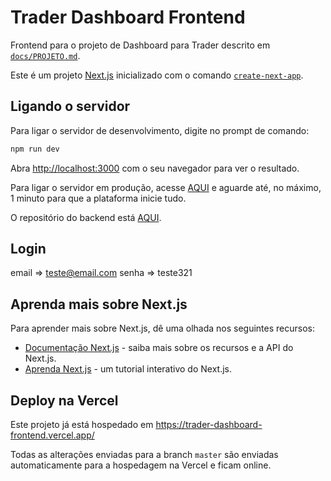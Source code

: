 # Trader Dashboard Frontend

Frontend para o projeto de Dashboard para Trader descrito em [`docs/PROJETO.md`](https://github.com/kelvindemirandabarros/trader_dashboard_frontend/tree/master/docs/PROJETO.md).

Este é um projeto [Next.js](https://nextjs.org) inicializado com o comando [`create-next-app`](https://nextjs.org/docs/app/api-reference/cli/create-next-app).

## Ligando o servidor

Para ligar o servidor de desenvolvimento, digite no prompt de comando:

```bash
npm run dev
```

Abra [http://localhost:3000](http://localhost:3000) com o seu navegador para ver o resultado.

Para ligar o servidor em produção, acesse [AQUI](https://trader-dashboard-backend.onrender.com/) e aguarde até, no máximo, 1 minuto para que a plataforma inicie tudo.

O repositório do backend está [AQUI](https://github.com/kelvindemirandabarros/trader_dashboard_backend).

## Login

email => teste@email.com
senha => teste321

## Aprenda mais sobre Next.js

Para aprender mais sobre Next.js, dê uma olhada nos seguintes recursos:

- [Documentação Next.js](https://nextjs.org/docs) - saiba mais sobre os recursos e a API do Next.js.
- [Aprenda Next.js](https://nextjs.org/learn) - um tutorial interativo do Next.js.

## Deploy na Vercel

Este projeto já está hospedado em https://trader-dashboard-frontend.vercel.app/

Todas as alterações enviadas para a branch `master` são enviadas automaticamente para a hospedagem na Vercel e ficam online.
